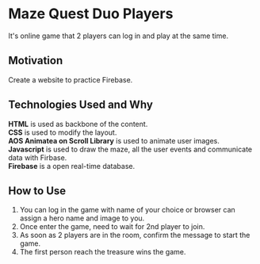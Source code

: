 # Maze Quest Duo Players
It's online game that 2 players can log in and play at the same time.

## Motivation
Create a website to practice Firebase.

## Technologies Used and Why
**HTML** is used as backbone of the content.  
**CSS** is used to modify the layout.  
**AOS Animatea on Scroll Library** is used to animate user images.  
**Javascript** is used to draw the maze, all the user events and communicate data with Firbase.  
**Firebase** is a open real-time database.  

## How to Use
1. You can log in the game with name of your choice or browser can assign a hero name and image to you.
2. Once enter the game, need to wait for 2nd player to join.
3. As soon as 2 players are in the room, confirm the message to start the game.
4. The first person reach the treasure wins the game.
